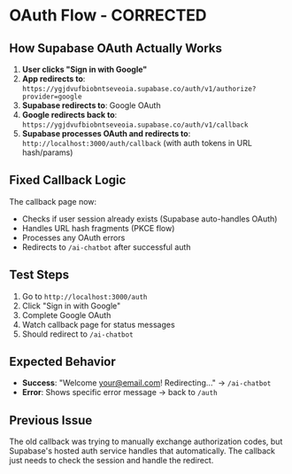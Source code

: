# OAuth Flow - CORRECTED

## How Supabase OAuth Actually Works

1. **User clicks "Sign in with Google"**
2. **App redirects to**: `https://ygjdvufbiobntseveoia.supabase.co/auth/v1/authorize?provider=google`
3. **Supabase redirects to**: Google OAuth
4. **Google redirects back to**: `https://ygjdvufbiobntseveoia.supabase.co/auth/v1/callback`
5. **Supabase processes OAuth and redirects to**: `http://localhost:3000/auth/callback` (with auth tokens in URL hash/params)

## Fixed Callback Logic

The callback page now:
- Checks if user session already exists (Supabase auto-handles OAuth)
- Handles URL hash fragments (PKCE flow)
- Processes any OAuth errors
- Redirects to `/ai-chatbot` after successful auth

## Test Steps

1. Go to `http://localhost:3000/auth`
2. Click "Sign in with Google" 
3. Complete Google OAuth
4. Watch callback page for status messages
5. Should redirect to `/ai-chatbot`

## Expected Behavior

- **Success**: "Welcome your@email.com! Redirecting..." → `/ai-chatbot`
- **Error**: Shows specific error message → back to `/auth`

## Previous Issue

The old callback was trying to manually exchange authorization codes, but Supabase's hosted auth service handles that automatically. The callback just needs to check the session and handle the redirect.
